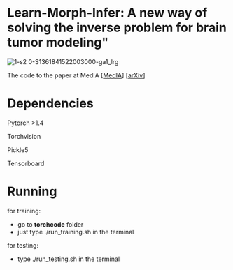 # Learn-Morph-Infer: A new way of solving the inverse problem for brain tumor modeling" 

![1-s2 0-S1361841522003000-ga1_lrg](https://user-images.githubusercontent.com/13185247/201695420-aab0fea8-fec3-47e9-98dc-e5f6c7d2d9ee.jpg)

The code to the paper at MedIA [[MedIA](https://t.co/R3IxrPrMFN)] [[arXiv](https://arxiv.org/abs/2111.04090)]   

# Dependencies
Pytorch >1.4

Torchvision

Pickle5

Tensorboard

# Running
for training:
- go to **torchcode** folder 
- just type ./run_training.sh in the terminal

for testing:
- type ./run_testing.sh in the terminal
